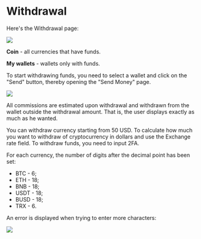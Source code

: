 # Withdrawal

Here's the Withdrawal page:

![](../.gitbook/assets/screenshot-nimbusweb.me-2022.05.16-15\_32\_52.png)

**Coin** - all currencies that have funds.

**My wallets** - wallets only with funds.

To start withdrawing funds, you need to select a wallet and click on the "Send" button, thereby opening the "Send Money" page.

![](../.gitbook/assets/screenshot-nimbusweb.me-2022.05.16-15\_34\_14.png)

All commissions are estimated upon withdrawal and withdrawn from the wallet outside the withdrawal amount. That is, the user displays exactly as much as he wanted.

You can withdraw currency starting from 50 USD. To calculate how much you want to withdraw of cryptocurrency in dollars and use the Exchange rate field. To withdraw funds, you need to input 2FA.

For each currency, the number of digits after the decimal point has been set:

* BTC - 6;
* ETH - 18;
* BNB - 18;
* USDT - 18;
* BUSD - 18;
* TRX - 6.

&#x20;An error is displayed when trying to enter more characters:

![](../.gitbook/assets/screenshot-nimbusweb.me-2022.05.16-15\_35\_58.png)
